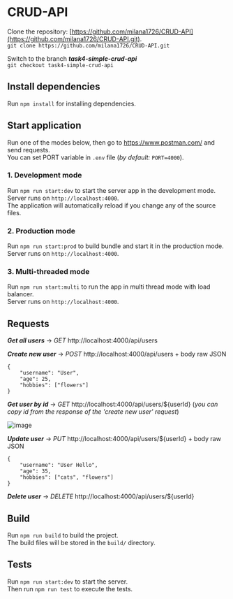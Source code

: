 # CRUD-API

Clone the repository: [https://github.com/milana1726/CRUD-API](https://github.com/milana1726/CRUD-API.git).  
`git clone https://github.com/milana1726/CRUD-API.git`  

Switch to the branch ***task4-simple-crud-api***   
`git checkout task4-simple-crud-api`

## Install dependencies

Run `npm install` for installing dependencies.

## Start application
Run one of the modes below, then go to https://www.postman.com/ and send requests.   
You can set PORT variable in `.env` file (*by default:* `PORT=4000`).

### 1. Development mode

Run `npm run start:dev` to start the server app in the development mode.   
Server runs on `http://localhost:4000`.  
The application will automatically reload if you change any of the source files.

### 2. Production mode

Run `npm run start:prod` to build bundle and start it in the production mode.  
Server runs on `http://localhost:4000`. 

### 3. Multi-threaded mode

Run `npm run start:multi` to run the app in multi thread mode with load balancer.  
Server runs on `http://localhost:4000`.

## Requests  
***Get all users*** -> *GET* http://localhost:4000/api/users

***Create new user*** -> *POST* http://localhost:4000/api/users + body raw JSON 
```
{
    "username": "User",
    "age": 25,
    "hobbies": ["flowers"]
}
```

***Get user by id*** -> *GET* http://localhost:4000/api/users/${userId} (*you can copy id from the response of the 'create new user' request*)

![image](https://github.com/milana1726/CRUD-API/assets/80005415/fa7420d7-372c-425c-a38d-0dc1e5125a0b)

***Update user*** -> *PUT* http://localhost:4000/api/users/${userId} + body raw JSON 
```
{
    "username": "User Hello",
    "age": 35,
    "hobbies": ["cats", "flowers"]
}
```

***Delete user*** -> *DELETE* http://localhost:4000/api/users/${userId}

## Build

Run `npm run build` to build the project.  
The build files will be stored in the `build/` directory.

## Tests
Run `npm run start:dev` to start the server.  
Then run `npm run test` to execute the tests.
